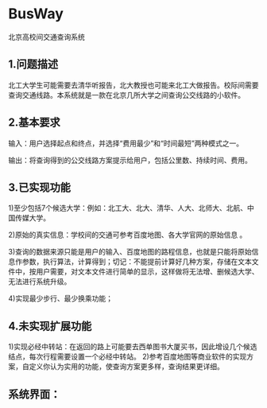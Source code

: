 # BusWay
北京高校间交通查询系统

## 1.问题描述 
北工大学生可能需要去清华听报告，北大教授也可能来北工大做报告。校际间需要查询交通线路。本系统就是一款在北京几所大学之间查询公交线路的小软件。

## 2.基本要求
输入：用户选择起点和终点，并选择“费用最少”和“时间最短”两种模式之一。

输出：将查询得到的公交线路方案提示给用户，包括公里数、持续时间、费用。


## 3.已实现功能
1)至少包括7个候选大学：例如：北工大、北大、清华、人大、北师大、北航、中国传媒大学。

2)原始的真实信息：学校间的交通可参考百度地图、各大学官网的原始信息 。

3)查询的数据来源只能是用户的输入、百度地图的路程信息，也就是只能将原始信息作参数，执行算法，计算得到；切记：不能提前计算好几种方案，存储在文本文件中，按用户需要，对文本文件进行简单的显示，这样做将无法增、删候选大学、无法进行系统升级。

4)实现最少步行、最少换乘功能；

## 4.未实现扩展功能
1)实现必经中转站：在返回的路上可能要去西单图书大厦买书，因此增设几个候选结点，每次行程需要设置一个必经中转站。
2)参考百度地图等商业软件的实现方案，自定义你认为实用的功能，使查询方案更多样，查询结果更详细。

## 系统界面：
